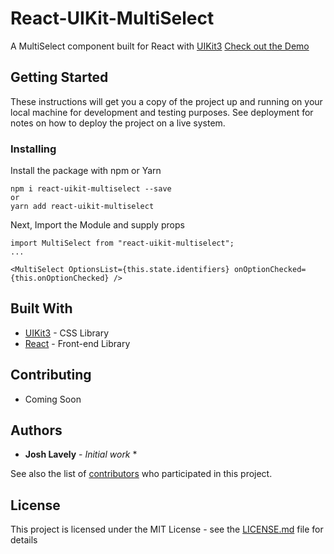 # React-UIKit-MultiSelect

A MultiSelect component built for React with [UIKit3](https://https://getuikit.com/)
[Check out the Demo](https://https://getuikit.com/)

## Getting Started

These instructions will get you a copy of the project up and running on your local machine for development and testing purposes. See deployment for notes on how to deploy the project on a live system.

### Installing

Install the package with npm or Yarn

```React
npm i react-uikit-multiselect --save
or
yarn add react-uikit-multiselect

```

Next, Import the Module and supply props

```React
import MultiSelect from "react-uikit-multiselect";
...

<MultiSelect OptionsList={this.state.identifiers} onOptionChecked={this.onOptionChecked} />
```

## Built With

* [UIKit3](http://www.dropwizard.io/1.0.2/docs/) - CSS Library
* [React](https://maven.apache.org/) - Front-end Library

## Contributing

* Coming Soon

## Authors

* **Josh Lavely** - *Initial work*  *

See also the list of [contributors](https://github.com/Azayzel/react-uikit-multiselect) who participated in this project.

## License

This project is licensed under the MIT License - see the [LICENSE.md](LICENSE.md) file for details
